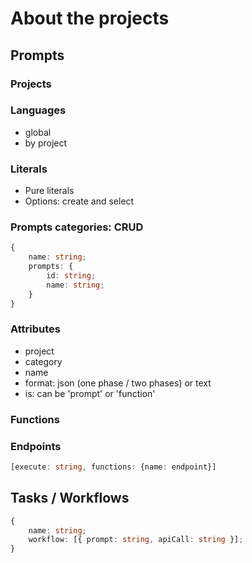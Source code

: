 # About the projects

## Prompts

### Projects

### Languages

-   global
-   by project

### Literals

-   Pure literals
-   Options: create and select

### Prompts categories: CRUD

```typescript
{
	name: string;
	prompts: {
		id: string;
		name: string;
	}
}
```

### Attributes

-   project
-   category
-   name
-   format: json (one phase / two phases) or text
-   is: can be 'prompt' or 'function'

### Functions

### Endpoints

```typescript
[execute: string, functions: {name: endpoint}]
```

## Tasks / Workflows

```typescript
{
	name: string;
	workflow: [{ prompt: string, apiCall: string }];
}
```
